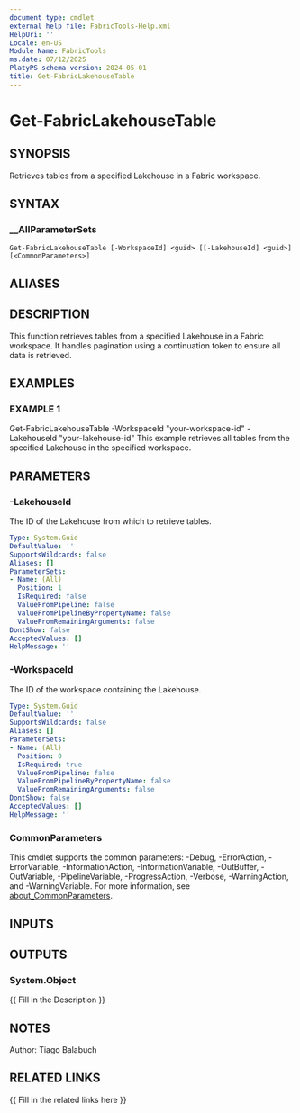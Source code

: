 ```yaml
---
document type: cmdlet
external help file: FabricTools-Help.xml
HelpUri: ''
Locale: en-US
Module Name: FabricTools
ms.date: 07/12/2025
PlatyPS schema version: 2024-05-01
title: Get-FabricLakehouseTable
---
```


# Get-FabricLakehouseTable

## SYNOPSIS

Retrieves tables from a specified Lakehouse in a Fabric workspace.

## SYNTAX

### __AllParameterSets

```
Get-FabricLakehouseTable [-WorkspaceId] <guid> [[-LakehouseId] <guid>] [<CommonParameters>]
```

## ALIASES

## DESCRIPTION

This function retrieves tables from a specified Lakehouse in a Fabric workspace.
It handles pagination using a continuation token to ensure all data is retrieved.

## EXAMPLES

### EXAMPLE 1

Get-FabricLakehouseTable -WorkspaceId "your-workspace-id" -LakehouseId "your-lakehouse-id"
This example retrieves all tables from the specified Lakehouse in the specified workspace.

## PARAMETERS

### -LakehouseId

The ID of the Lakehouse from which to retrieve tables.

```yaml
Type: System.Guid
DefaultValue: ''
SupportsWildcards: false
Aliases: []
ParameterSets:
- Name: (All)
  Position: 1
  IsRequired: false
  ValueFromPipeline: false
  ValueFromPipelineByPropertyName: false
  ValueFromRemainingArguments: false
DontShow: false
AcceptedValues: []
HelpMessage: ''
```

### -WorkspaceId

The ID of the workspace containing the Lakehouse.

```yaml
Type: System.Guid
DefaultValue: ''
SupportsWildcards: false
Aliases: []
ParameterSets:
- Name: (All)
  Position: 0
  IsRequired: true
  ValueFromPipeline: false
  ValueFromPipelineByPropertyName: false
  ValueFromRemainingArguments: false
DontShow: false
AcceptedValues: []
HelpMessage: ''
```

### CommonParameters

This cmdlet supports the common parameters: -Debug, -ErrorAction, -ErrorVariable,
-InformationAction, -InformationVariable, -OutBuffer, -OutVariable, -PipelineVariable,
-ProgressAction, -Verbose, -WarningAction, and -WarningVariable. For more information, see
[about_CommonParameters](https://go.microsoft.com/fwlink/?LinkID=113216).

## INPUTS

## OUTPUTS

### System.Object

{{ Fill in the Description }}

## NOTES

Author: Tiago Balabuch

## RELATED LINKS

{{ Fill in the related links here }}

